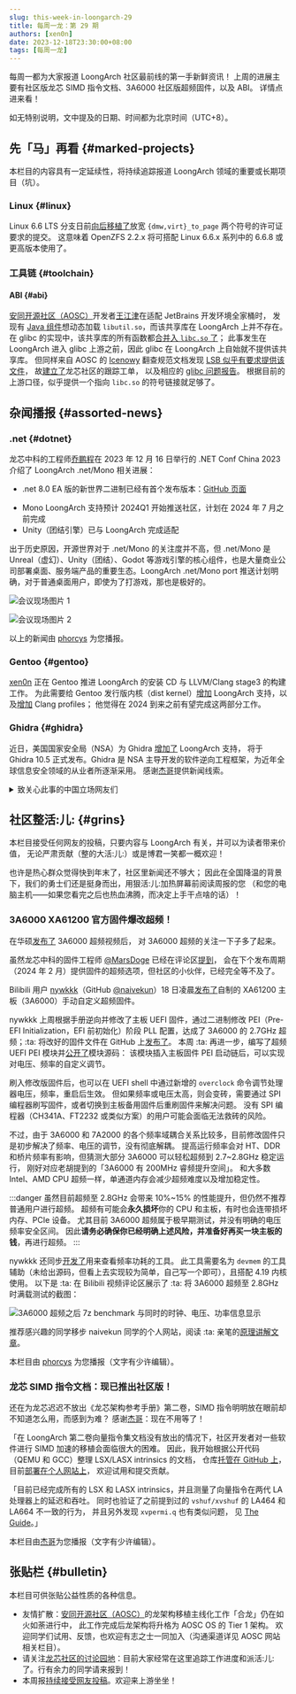 ```yaml
---
slug: this-week-in-loongarch-29
title: 每周一龙：第 29 期
authors: [xen0n]
date: 2023-12-18T23:30:00+08:00
tags: [每周一龙]
---
```


每周一都为大家报道 LoongArch 社区最前线的第一手新鲜资讯！
上周的进展主要有社区版龙芯 SIMD 指令文档、3A6000 社区版超频固件，以及 ABI。
详情点进来看！

<!-- truncate -->

如无特别说明，文中提及的日期、时间都为北京时间（UTC+8）。

## 先「马」再看 {#marked-projects}

本栏目的内容具有一定延续性，将持续追踪报道 LoongArch 领域的重要或长期项目（坑）。

### Linux {#linux}

Linux 6.6 LTS 分支日前[向后移植了](https://git.kernel.org/pub/scm/linux/kernel/git/stable/stable-queue.git/diff/queue-6.6/loongarch-mark-dmw-tlb-_virt_to_page-exports-as-non-.patch?id=f5b20a28332e98771485a6ebbd97791f4031f6a5)放宽
`{dmw,virt}_to_page` 两个符号的许可证要求的提交。
这意味着 OpenZFS 2.2.x 将可搭配 Linux 6.6.x 系列中的 6.6.8 或更高版本使用了。

### 工具链 {#toolchain}

#### ABI {#abi}

[安同开源社区（AOSC）][aosc]开发者[王江津](https://github.com/RedL0tus)在适配 JetBrains 开发环境全家桶时，
发现有 [Java 组件](https://github.com/JetBrains/pty4j)想动态加载 `libutil.so`，而该共享库在 LoongArch 上并不存在。
在 glibc 的实现中，该共享库的所有函数都[合并入 `libc.so` 了](https://sourceware.org/git/?p=glibc.git;a=commit;h=734c60ebb607086ad6d67b2544d6b7baba72a652)；
此事发生在 LoongArch 进入 glibc 上游之前，因此 glibc 在 LoongArch 上自始就不提供该共享库。
但同样来自 AOSC 的 [Icenowy](https://github.com/Icenowy) 翻查规范文档发现 [LSB 似乎有要求提供该文件](https://refspecs.linuxbase.org/LSB_5.0.0/LSB-Core-generic/LSB-Core-generic/libutil.html)，
故[建立了](https://github.com/loongson-community/discussions/issues/29)龙芯社区的跟踪工单，
以及相应的 [glibc 问题报告](https://sourceware.org/bugzilla/show_bug.cgi?id=31136)。
根据目前的上游口径，似乎提供一个指向 `libc.so` 的符号链接就足够了。

## 杂闻播报 {#assorted-news}

### .net {#dotnet}

龙芯中科的工程师[乔鹏程](https://github.com/shushanhf)在 2023 年 12 月 16 日举行的
.NET Conf China 2023 介绍了 LoongArch .net/Mono 相关进展：

* .net 8.0 EA 版的新世界二进制已经有首个发布版本：[GitHub 页面](https://github.com/shushanhf/LoongArch64-Blog-for-.NET-Mono/releases/tag/sdk8.0.0-LA64-newABI-upstream)
- Mono LoongArch 支持预计 2024Q1 开始推送社区，计划在 2024 年 7 月之前完成
- Unity（团结引擎）已与 LoongArch 完成适配

出于历史原因，开源世界对于 .net/Mono 的关注度并不高，但 .net/Mono 是 Unreal（虚幻）、Unity（团结）、Godot
等游戏引擎的核心组件，也是大量商业公司部署桌面、服务端产品的重要生态。LoongArch .net/Mono port
推送计划明确，对于普通桌面用户，即使为了打游戏，那也是极好的。

<!-- https://github.com/loongson-community/areweloongyet/assets/5524744/cd444646-6449-40f1-a418-8ca16d307ae2 -->
![会议现场图片 1](./dotnet-1.jpg)

<!-- https://github.com/loongson-community/areweloongyet/assets/5524744/ff3b38e8-2c42-4e8d-8b70-491ca42a6bb1 -->
![会议现场图片 2](./dotnet-2.jpg)

以上的新闻由 [phorcys] 为您播报。

### Gentoo {#gentoo}

[xen0n](https://github.com/xen0n) 正在 Gentoo 推进 LoongArch 的安装 CD 与 LLVM/Clang stage3 的构建工作。
为此需要给 Gentoo 发行版内核（dist kernel）[增加](https://github.com/gentoo/gentoo/pull/34291)
LoongArch 支持，以及[增加](https://github.com/gentoo/gentoo/pull/34324) Clang profiles；
他觉得在 2024 到来之前有望完成这两部分工作。

### Ghidra {#ghidra}

近日，美国国家安全局（NSA）为 Ghidra
[增加了](https://github.com/NationalSecurityAgency/ghidra/commit/0f09d6fed3b1c884f1843bda5ec1bf1dfbada06c) LoongArch 支持，
将于 Ghidra 10.5 正式发布。Ghidra 是 NSA 主导开发的软件逆向工程框架，为近年全球信息安全领域的从业者所逐渐采用。
感谢[杰哥][jiegec]提供新闻线索。

<details>
<summary>致关心此事的中国立场网友们</summary>

尽管本站谈论技术话题尽量不涉及政治与人事，但由于 NSA 的隐蔽战线背景十分明显，
笔者合理推测那些站在中国利益一边，但不熟悉信息安全领域的网友们，会对此有诸多疑虑。
以下是笔者站在个人立场的分析：

任何受到广泛支持的架构，都免不了被安全研究者们仔细审视。LoongArch 作为国内外的产业界、开源社区多少都在拥抱的一门新兴架构，
它受到 NSA 项目组重视并进入 Ghidra 全家桶，是必然的发展。
某种程度上，这也能起到积极效果——逼迫龙芯及社区的参与者们，必须通过可公开的精心设计实现软硬件的整体安全，
而不能指望靠着向公众隐藏什么东西来换取暂时的「安全感」。

实际上：即便 LoongArch 文档始终不被公开，在足够多的社区成员折腾过后，同样的文档被写出也只是时间问题——例如在《龙芯架构参考手册》卷一尚未公布的
2021 年 3 月初，xen0n 还是[能够掏出](https://github.com/loongson-community/docs/pull/4)保真度相当高的基础指令文档。
虽然事后看来这份文档的错误不少，但请注意：当时 LoongArch 不光没有公开文档，甚至在公开渠道连硬件都没有，
而这些信息只需要有足量的机器语言，靠脑子就足以揭露了。
如果当时能够摸到真实 LoongArch 硬件以实际验证想法，或者将更多机器语言材料加入分析，
那么让文档的准确率达到 100% 也不是什么难事。

这其实意味着，如果一个架构想不被安全研究者们盯上，只有让 :ta: 们硬件软件都拿不到；
但这样一来，也就不可能将此架构大面积推广了。

（此外，接下来将为您报道的社区制 3A6000 超频固件，就是那位信息安全从业者使用 Ghidra
研究、操作龙芯固件的结果。
考虑到「真正敏感的信息不会被公开」这一点，NSA 选择将 Ghidra 开源，可能也是对全球同行的贡献了。——由于中国同行们并未将自己的类似框架也开源，
为 :ta: 们担心的中国立场网友们，也可以放心了。）

</details>

## 社区整活:儿: {#grins}

本栏目接受任何网友的投稿，只要内容与 LoongArch 有关，并可以为读者带来价值，
无论严肃贡献（整的大活:儿:）或是博君一笑都一概欢迎！

也许是热心群众觉得快到年末了，社区里新闻还不够大；
因此在全国降温的背景下，我们的勇士们还是挺身而出，用狠活:儿:加热屏幕前阅读周报的您
（和您的电脑主机——如果您看完之后也热血沸腾，而决定上手干点啥的话）！

### 3A6000 XA61200 官方固件爆改超频！

在华硕[发布了](https://www.bilibili.com/video/BV15u4y1A7aK) 3A6000 超频视频后，
对 3A6000 超频的关注一下子多了起来。

虽然龙芯中科的固件工程师 [@MarsDoge] 已经在评论区[提到](https://github.com/loongson/Firmware/pull/79#issuecomment-1832171459)，
会在下个发布周期（2024 年 2 月）提供固件的超频选项，但社区的小伙伴，已经完全等不及了。

Bilibili 用户 [nywkkk]（GitHub [@naivekun]）18 日凌晨[发布了](https://www.bilibili.com/video/BV11a4y1r7Qc)自制的
XA61200 主板（3A6000）手动自定义超频固件。

[@MarsDoge]: https://github.com/MarsDoge
[nywkkk]: https://space.bilibili.com/25097496
[@naivekun]: https://github.com/naivekun

nywkkk 上周根据手册逆向并修改了主板 UEFI 固件，通过二进制修改 PEI（Pre-EFI Initialization，EFI 前初始化）阶段
PLL 配置，达成了 3A6000 的 2.7GHz 超频；:ta:
将改好的固件文件在 GitHub 上[发布了](https://github.com/naivekun/ls3a6000-overclock-firmware)。
本周 :ta: 再进一步，编写了超频 UEFI PEI 模块并[公开了](https://github.com/naivekun/LoongsonOverclockPkg)模块源码：
该模块插入主板固件 PEI 启动链后，可以实现对电压、频率的自定义调节。

刷入修改版固件后，也可以在 UEFI shell 中通过新增的 `overclock` 命令调节处理器电压，频率，重启后生效。
但如果频率或电压太高，则会变砖，需要通过 SPI 编程器刷写固件，或者切换到主板备用固件后重刷固件来解决问题。
没有 SPI 编程器（CH341A、FT2232 或类似方案）的用户可能会面临无法救砖的风险。

不过，由于 3A6000 和 7A2000 的各个频率域耦合关系比较多，目前修改固件只是初步解决了频率、电压的调节，没有彻底解耦。
提高运行频率会对 HT、DDR 和桥片频率有影响，但猜测大部分 3A6000 可以轻松超频到 2.7~2.8GHz 稳定运行，
刚好对应老胡提到的「3A6000 有 200MHz 睿频提升空间」。
和大多数 Intel、AMD CPU 超频一样，单通道内存会减少超频难度以及增加稳定性。

:::danger
虽然目前超频至 2.8GHz 会带来 10%~15% 的性能提升，但仍然不推荐普通用户进行超频。
超频有可能会**永久损坏**你的 CPU 和主板，有时也会连带损坏内存、PCIe 设备。
尤其目前 3A6000 超频属于极早期测试，并没有明确的电压频率安全区间。
因此**请务必确保你已经明确上述风险，并准备好再买一块主板的钱**，再进行超频。
:::

nywkkk 还同步[开发了](https://github.com/naivekun/ls3a6000_freq_tool)用来查看频率功耗的工具。
此工具需要名为 `devmem` 的工具辅助（未给出源码，但看上去实现较为简单，自己写一个即可），且搭配 4.19 内核使用。
以下是 :ta: 在 Bilibili 视频评论区展示了 :ta: 将 3A6000 超频至 2.8GHz 时满载测试的截图：

<!-- https://github.com/loongson-community/areweloongyet/assets/5524744/61208f01-d939-4619-a85d-180d6e855cfa -->
![3A6000 超频之后 7z benchmark 与同时的时钟、电压、功率信息显示](./3a6000-at-2.8ghz-running-7z-and-freq.jpg)


推荐感兴趣的同学移步 naivekun 同学的个人网站，阅读 :ta: 亲笔的[原理讲解文章](https://naivekun.com/2023/12/loongson-3a6000-overclock/)。

本栏目由 [phorcys] 为您播报（文字有少许编辑）。

[phorcys]: https://github.com/phorcys

### 龙芯 SIMD 指令文档：现已推出社区版！

还在为龙芯迟迟不放出《龙芯架构参考手册》第二卷，SIMD 指令明明放在眼前却不知道怎么用，而感到为难？
感谢[杰哥][jiegec]：现在不用等了！

「在 LoongArch 第二卷向量指令集文档没有放出的情况下，社区开发者对一些软件进行 SIMD 加速的移植会面临很大的困难。
因此，我开始根据公开代码（QEMU 和 GCC）整理 LSX/LASX intrinsics 的文档，
仓库[托管在 GitHub 上](https://github.com/jiegec/unofficial-loongarch-intrinsics-guide/)，
目前[部署在个人网站上](http://jia.je/unofficial-loongarch-intrinsics-guide/)，
欢迎试用和提交贡献。

「目前已经完成所有的 LSX 和 LASX intrinsics，并且测量了向量指令在两代 LA 处理器上的延迟和吞吐。
同时也验证了之前提到过的 `vshuf/xvshuf` 的 LA464 和 LA664 不一致的行为，
并且另外发现 `xvpermi.q` 也有类似问题，
见 [The Guide](http://jia.je/unofficial-loongarch-intrinsics-guide/viewer/?q=MACHINE_3C5000)。」

[jiegec]: https://github.com/jiegec

本栏目由[杰哥][jiegec]为您播报（文字有少许编辑）。

## 张贴栏 {#bulletin}

本栏目可供张贴公益性质的各种信息。

* 友情扩散：[安同开源社区（AOSC）][aosc]的龙架构移植主线化工作「合龙」仍在如火如荼进行中，
  此工作完成后龙架构将升格为 AOSC OS 的 Tier 1 架构。
  欢迎同学们试用、反馈，也欢迎有志之士一同加入（沟通渠道详见 AOSC 网站相关栏目）。
* 请关注[龙芯社区的讨论园地][discussions-issues]：目前大家经常在这里追踪工作进度和派活:儿:了。行有余力的同学请来报到！
* 本周报[持续接受网友投稿][call-for-submissions]。欢迎来上游坐坐！

[aosc]: https://aosc.io
[call-for-submissions]: https://github.com/loongson-community/areweloongyet/issues/16
[discussions-issues]: https://github.com/loongson-community/discussions/issues
